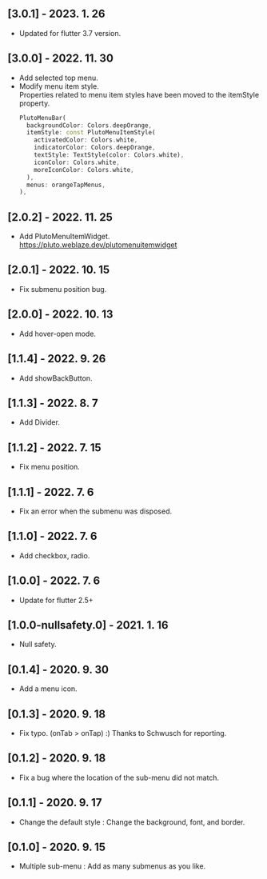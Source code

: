 ## [3.0.1] - 2023. 1. 26

* Updated for flutter 3.7 version.

## [3.0.0] - 2022. 11. 30

* Add selected top menu.
* Modify menu item style.  
  Properties related to menu item styles have been moved to the itemStyle property.      
  ```dart
  PlutoMenuBar(
    backgroundColor: Colors.deepOrange,
    itemStyle: const PlutoMenuItemStyle(
      activatedColor: Colors.white,
      indicatorColor: Colors.deepOrange,
      textStyle: TextStyle(color: Colors.white),
      iconColor: Colors.white,
      moreIconColor: Colors.white,
    ),
    menus: orangeTapMenus,
  ),
  ```

## [2.0.2] - 2022. 11. 25

* Add PlutoMenuItemWidget.  
  https://pluto.weblaze.dev/plutomenuitemwidget

## [2.0.1] - 2022. 10. 15

* Fix submenu position bug.

## [2.0.0] - 2022. 10. 13

* Add hover-open mode.

## [1.1.4] - 2022. 9. 26

* Add showBackButton.

## [1.1.3] - 2022. 8. 7

* Add Divider.

## [1.1.2] - 2022. 7. 15

* Fix menu position.

## [1.1.1] - 2022. 7. 6

* Fix an error when the submenu was disposed.

## [1.1.0] - 2022. 7. 6

* Add checkbox, radio.

## [1.0.0] - 2022. 7. 6

* Update for flutter 2.5+

## [1.0.0-nullsafety.0] - 2021. 1. 16

* Null safety.

## [0.1.4] - 2020. 9. 30

* Add a menu icon.

## [0.1.3] - 2020. 9. 18

* Fix typo. (onTab > onTap) :) Thanks to Schwusch for reporting.

## [0.1.2] - 2020. 9. 18

* Fix a bug where the location of the sub-menu did not match.

## [0.1.1] - 2020. 9. 17

* Change the default style : Change the background, font, and border.

## [0.1.0] - 2020. 9. 15

* Multiple sub-menu : Add as many submenus as you like.
